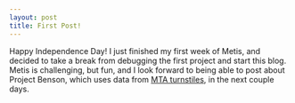 ```yaml
---
layout: post
title: First Post!
---
```


Happy Independence Day! I just finished my first week of Metis, and decided to take a break from debugging the first project and start this blog. Metis is challenging, but fun, and I look forward to being able to post about Project Benson, which uses data from [MTA turnstiles](http://web.mta.info/developers/turnstile.html), in the next couple days.
